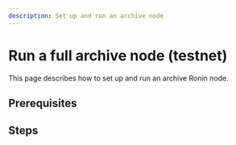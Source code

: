 ```yaml
---
description: Set up and run an archive node
---
```

# Run a full archive node (testnet)

This page describes how to set up and run an archive Ronin node.

## Prerequisites



## Steps
